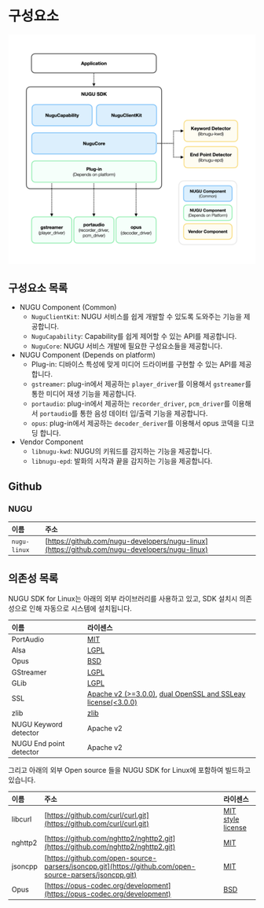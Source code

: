 # 구성요소

![](../../../.static/images/linux_component.png)

## 구성요소 목록

* NUGU Component \(Common\)
  * `NuguClientKit`: NUGU 서비스를 쉽게 개발할 수 있도록 도와주는 기능을 제공합니다.
  * `NuguCapability`: Capability를 쉽게 제어할 수 있는 API를 제공합니다.
  * `NuguCore`: NUGU 서비스 개발에 필요한 구성요소들을 제공합니다.
* NUGU Component \(Depends on platform\)
  * Plug-in: 디바이스 특성에 맞게 미디어 드라이버를 구현할 수 있는 API를 제공합니다.
  * `gstreamer`: plug-in에서 제공하는 `player_driver`를 이용해서 `gstreamer`를 통한 미디어 재생 기능을 제공합니다.
  * `portaudio`: plug-in에서 제공하는 `recorder_driver`, `pcm_driver`를 이용해서 `portaudio`를 통한 음성 데이터 입/출력 기능을 제공합니다.
  * `opus`: plug-in에서 제공하는 `decoder_deriver`를 이용해서 opus 코덱을 디코딩 합니다.
* Vendor Component
  * `libnugu-kwd`: NUGU의 키워드를 감지하는 기능을 제공합니다.
  * `libnugu-epd`: 발화의 시작과 끝을 감지하는 기능을 제공합니다.

## Github

### NUGU

| 이름 | 주소 |
| :--- | :--- |
| `nugu-linux` | [https://github.com/nugu-developers/nugu-linux](https://github.com/nugu-developers/nugu-linux) |

## 의존성 목록

NUGU SDK for Linux는 아래의 외부 라이브러리를 사용하고 있고, SDK 설치시 의존성으로 인해 자동으로 시스템에 설치됩니다.

| 이름 | 라이센스 |
| :--- | :--- |
| PortAudio | [MIT](http://www.portaudio.com/license.html) |
| Alsa | [LGPL](https://git.alsa-project.org/?p=alsa-lib.git;a=blob;f=COPYING;h=ae23fcfda2da8599b52baff4c257847205d78c56;hb=HEAD) |
| Opus | [BSD](https://git.xiph.org/?p=opus.git;a=blob;f=LICENSE_PLEASE_READ.txt;h=bc88efa6cb05789a6a6e697577ae6d8e5532e5df;hb=HEAD) |
| GStreamer | [LGPL](https://gstreamer.freedesktop.org/documentation/application-development/appendix/licensing.html?gi-language=c) |
| GLib | [LGPL](https://developer.gnome.org/glib/stable/glib.html) |
| SSL | [Apache v2 \(&gt;=3.0.0\)](https://www.openssl.org/source/license.html), [dual OpenSSL and SSLeay license\(&lt;3.0.0\)](https://www.openssl.org/source/license.html) |
| zlib | [zlib](https://www.zlib.net/zlib_license.html) |
| NUGU Keyword detector | Apache v2 |
| NUGU End point detector | Apache v2 |

그리고 아래의 외부 Open source 들을 NUGU SDK for Linux에 포함하여 빌드하고 있습니다.

| 이름 | 주소 | 라이센스 |
| :--- | :--- | :--- |
| libcurl | [https://github.com/curl/curl.git](https://github.com/curl/curl.git) | [MIT style license](https://curl.haxx.se/docs/copyright.html) |
| nghttp2 | [https://github.com/nghttp2/nghttp2.git](https://github.com/nghttp2/nghttp2.git) | [MIT](https://github.com/nghttp2/nghttp2/blob/master/COPYING) |
| jsoncpp | [https://github.com/open-source-parsers/jsoncpp.git](https://github.com/open-source-parsers/jsoncpp.git) | [MIT](https://github.com/open-source-parsers/jsoncpp/blob/master/LICENSE) |
| Opus | [https://opus-codec.org/development](https://opus-codec.org/development) | [BSD](https://git.xiph.org/?p=opus.git;a=blob;f=LICENSE_PLEASE_READ.txt;h=bc88efa6cb05789a6a6e697577ae6d8e5532e5df;hb=HEAD) |

